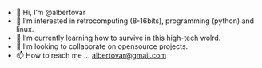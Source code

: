 - 👋 Hi, I’m @albertovar
- 👀 I’m interested in retrocomputing (8-16bits), programming (python) and linux. 
- 🌱 I’m currently learning how to survive in this high-tech wolrd.
- 💞️ I’m looking to collaborate on opensource projects.
- 📫 How to reach me ... albertovar@gmail.com

<!---
albertovar/albertovar is a ✨ special ✨ repository because its `README.md` (this file) appears on your GitHub profile.
You can click the Preview link to take a look at your changes.
--->

